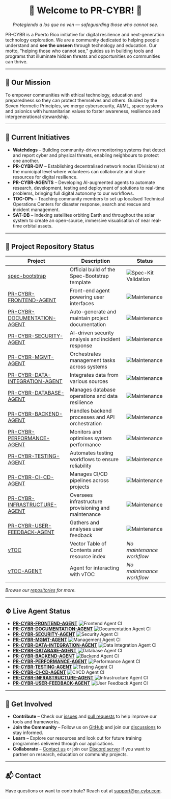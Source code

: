 <div align="center">

# 🚀 Welcome to PR-CYBR! 🚀

_Protegiendo a los que no ven — safeguarding those who cannot see._

</div>

PR-CYBR is a Puerto Rico initiative for digital resilience and next-generation technology exploration. We are a community dedicated to helping people understand and **see the unseen** through technology and education. Our motto, "helping those who cannot see," guides us in building tools and programs that illuminate hidden threats and opportunities so communities can thrive.

---

## 🎯 Our Mission

To empower communities with ethical technology, education and preparedness so they can protect themselves and others. Guided by the Seven Hermetic Principles, we merge cybersecurity, AI/ML, space systems and psionics with humanitarian values to foster awareness, resilience and intergenerational stewardship.

---

## 🧭 Current Initiatives

- **Watchdogs** – Building community-driven monitoring systems that detect and report cyber and physical threats, enabling neighbours to protect one another.
- **PR-CYBR-DIV** – Establishing decentralised network nodes (Divisions) at the municipal level where volunteers can collaborate and share resources for digital resilience.
- **PR-CYBR-AGENTS** – Developing AI-augmented agents to automate research, development, testing and deployment of solutions to real-time problems, bringing full digital autonomy to our workflows.
- **TOC-OPs** – Teaching community members to set up localised Technical Operations Centers for disaster response, search and rescue and incident management.
- **SAT-DB** – Indexing satellites orbiting Earth and throughout the solar system to create an open-source, immersive visualisation of near real-time orbital assets.

---

## 🧰 Project Repository Status

| Project | Description | Status |
|---------|-------------|--------|
| [spec-bootstrap](https://github.com/PR-CYBR/spec-bootstrap) | Official build of the Spec-Bootstrap template | ![Spec-Kit Validation](https://github.com/PR-CYBR/spec-bootstrap/actions/workflows/spec-kit-validation.yml/badge.svg?branch=main) |
| [PR-CYBR-FRONTEND-AGENT](https://github.com/PR-CYBR/PR-CYBR-FRONTEND-AGENT) | Front-end agent powering user interfaces | ![Maintenance](https://github.com/PR-CYBR/PR-CYBR-FRONTEND-AGENT/actions/workflows/maintenance.yml/badge.svg?branch=main) |
| [PR-CYBR-DOCUMENTATION-AGENT](https://github.com/PR-CYBR/PR-CYBR-DOCUMENTATION-AGENT) | Auto-generate and maintain project documentation | ![Maintenance](https://github.com/PR-CYBR/PR-CYBR-DOCUMENTATION-AGENT/actions/workflows/maintenance.yml/badge.svg?branch=main) |
| [PR-CYBR-SECURITY-AGENT](https://github.com/PR-CYBR/PR-CYBR-SECURITY-AGENT) | AI-driven security analysis and incident response | ![Maintenance](https://github.com/PR-CYBR/PR-CYBR-SECURITY-AGENT/actions/workflows/maintenance.yml/badge.svg?branch=main) |
| [PR-CYBR-MGMT-AGENT](https://github.com/PR-CYBR/PR-CYBR-MGMT-AGENT) | Orchestrates management tasks across systems | ![Maintenance](https://github.com/PR-CYBR/PR-CYBR-MGMT-AGENT/actions/workflows/maintenance.yml/badge.svg?branch=main) |
| [PR-CYBR-DATA-INTEGRATION-AGENT](https://github.com/PR-CYBR/PR-CYBR-DATA-INTEGRATION-AGENT) | Integrates data from various sources | ![Maintenance](https://github.com/PR-CYBR/PR-CYBR-DATA-INTEGRATION-AGENT/actions/workflows/maintenance.yml/badge.svg?branch=main) |
| [PR-CYBR-DATABASE-AGENT](https://github.com/PR-CYBR/PR-CYBR-DATABASE-AGENT) | Manages database operations and data resilience | ![Maintenance](https://github.com/PR-CYBR/PR-CYBR-DATABASE-AGENT/actions/workflows/maintenance.yml/badge.svg?branch=main) |
| [PR-CYBR-BACKEND-AGENT](https://github.com/PR-CYBR/PR-CYBR-BACKEND-AGENT) | Handles backend processes and API orchestration | ![Maintenance](https://github.com/PR-CYBR/PR-CYBR-BACKEND-AGENT/actions/workflows/maintenance.yml/badge.svg?branch=main) |
| [PR-CYBR-PERFORMANCE-AGENT](https://github.com/PR-CYBR/PR-CYBR-PERFORMANCE-AGENT) | Monitors and optimises system performance | ![Maintenance](https://github.com/PR-CYBR/PR-CYBR-PERFORMANCE-AGENT/actions/workflows/maintenance.yml/badge.svg?branch=main) |
| [PR-CYBR-TESTING-AGENT](https://github.com/PR-CYBR/PR-CYBR-TESTING-AGENT) | Automates testing workflows to ensure reliability | ![Maintenance](https://github.com/PR-CYBR/PR-CYBR-TESTING-AGENT/actions/workflows/maintenance.yml/badge.svg?branch=main) |
| [PR-CYBR-CI-CD-AGENT](https://github.com/PR-CYBR/PR-CYBR-CI-CD-AGENT) | Manages CI/CD pipelines across projects | ![Maintenance](https://github.com/PR-CYBR/PR-CYBR-CI-CD-AGENT/actions/workflows/maintenance.yml/badge.svg?branch=main) |
| [PR-CYBR-INFRASTRUCTURE-AGENT](https://github.com/PR-CYBR/PR-CYBR-INFRASTRUCTURE-AGENT) | Oversees infrastructure provisioning and maintenance | ![Maintenance](https://github.com/PR-CYBR/PR-CYBR-INFRASTRUCTURE-AGENT/actions/workflows/maintenance.yml/badge.svg?branch=main) |
| [PR-CYBR-USER-FEEDBACK-AGENT](https://github.com/PR-CYBR/PR-CYBR-USER-FEEDBACK-AGENT) | Gathers and analyses user feedback | ![Maintenance](https://github.com/PR-CYBR/PR-CYBR-USER-FEEDBACK-AGENT/actions/workflows/maintenance.yml/badge.svg?branch=main) |
| [vTOC](https://github.com/PR-CYBR/vTOC) | Vector Table of Contents and resource index | _No maintenance workflow_ |
| [vTOC-AGENT](https://github.com/PR-CYBR/vTOC-AGENT) | Agent for interacting with vTOC | _No maintenance workflow_ |

_Browse our [repositories](https://github.com/PR-CYBR?tab=repositories) for more._

---

## ⚙️ Live Agent Status

- [**PR-CYBR-FRONTEND-AGENT**](https://github.com/PR-CYBR/PR-CYBR-FRONTEND-AGENT) ![Frontend Agent CI](https://github.com/PR-CYBR/PR-CYBR-FRONTEND-AGENT/actions/workflows/main.yml/badge.svg)
- [**PR-CYBR-DOCUMENTATION-AGENT**](https://github.com/PR-CYBR/PR-CYBR-DOCUMENTATION-AGENT) ![Documentation Agent CI](https://github.com/PR-CYBR/PR-CYBR-DOCUMENTATION-AGENT/actions/workflows/main.yml/badge.svg)
- [**PR-CYBR-SECURITY-AGENT**](https://github.com/PR-CYBR/PR-CYBR-SECURITY-AGENT) ![Security Agent CI](https://github.com/PR-CYBR/PR-CYBR-SECURITY-AGENT/actions/workflows/main.yml/badge.svg)
- [**PR-CYBR-MGMT-AGENT**](https://github.com/PR-CYBR/PR-CYBR-MGMT-AGENT) ![Management Agent CI](https://github.com/PR-CYBR/PR-CYBR-MGMT-AGENT/actions/workflows/main.yml/badge.svg)
- [**PR-CYBR-DATA-INTEGRATION-AGENT**](https://github.com/PR-CYBR/PR-CYBR-DATA-INTEGRATION-AGENT) ![Data Integration Agent CI](https://github.com/PR-CYBR/PR-CYBR-DATA-INTEGRATION-AGENT/actions/workflows/main.yml/badge.svg)
- [**PR-CYBR-DATABASE-AGENT**](https://github.com/PR-CYBR/PR-CYBR-DATABASE-AGENT) ![Database Agent CI](https://github.com/PR-CYBR/PR-CYBR-DATABASE-AGENT/actions/workflows/main.yml/badge.svg)
- [**PR-CYBR-BACKEND-AGENT**](https://github.com/PR-CYBR/PR-CYBR-BACKEND-AGENT) ![Backend Agent CI](https://github.com/PR-CYBR/PR-CYBR-BACKEND-AGENT/actions/workflows/main.yml/badge.svg)
- [**PR-CYBR-PERFORMANCE-AGENT**](https://github.com/PR-CYBR/PR-CYBR-PERFORMANCE-AGENT) ![Performance Agent CI](https://github.com/PR-CYBR/PR-CYBR-PERFORMANCE-AGENT/actions/workflows/main.yml/badge.svg)
- [**PR-CYBR-TESTING-AGENT**](https://github.com/PR-CYBR/PR-CYBR-TESTING-AGENT) ![Testing Agent CI](https://github.com/PR-CYBR/PR-CYBR-TESTING-AGENT/actions/workflows/main.yml/badge.svg)
- [**PR-CYBR-CI-CD-AGENT**](https://github.com/PR-CYBR/PR-CYBR-CI-CD-AGENT) ![CI/CD Agent CI](https://github.com/PR-CYBR/PR-CYBR-CI-CD-AGENT/actions/workflows/main.yml/badge.svg)
- [**PR-CYBR-INFRASTRUCTURE-AGENT**](https://github.com/PR-CYBR/PR-CYBR-INFRASTRUCTURE-AGENT) ![Infrastructure Agent CI](https://github.com/PR-CYBR/PR-CYBR-INFRASTRUCTURE-AGENT/actions/workflows/main.yml/badge.svg)
- [**PR-CYBR-USER-FEEDBACK-AGENT**](https://github.com/PR-CYBR/PR-CYBR-USER-FEEDBACK-AGENT) ![User Feedback Agent CI](https://github.com/PR-CYBR/PR-CYBR-USER-FEEDBACK-AGENT/actions/workflows/main.yml/badge.svg)

---

## 🤝 Get Involved

- **Contribute** – Check our [issues](https://github.com/PR-CYBR/.github/issues) and [pull requests](https://github.com/PR-CYBR/.github/pulls) to help improve our tools and frameworks.
- **Join the Community** – Follow us on [GitHub](https://github.com/PR-CYBR) and join our [discussions](https://github.com/PR-CYBR/.github/discussions) to stay informed.
- **Learn** – Explore our resources and look out for future training programmes delivered through our applications.
- **Collaborate** – [Contact us](mailto:support@pr-cybr.com) or join our [Discord server](https://discord.gg/a6XmRJNAb2) if you want to partner on research, education or community projects.

---

## 📬 Contact

Have questions or want to contribute? Reach out at [support@pr-cybr.com](mailto:support@pr-cybr.com).

<!-- last updated: 2025-11-01 01:11:23 UTC -->
